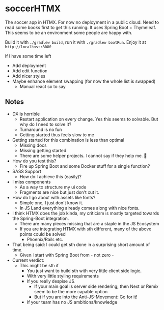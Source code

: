 # soccerHTMX

The soccer app in HTMX. For now no deployment in a public cloud. Need to read some books first to get this running.
It uses Spring Boot + Thymeleaf. This seems to be an environment some people are happy with.

Build it with `./gradlew build`, run it with `./gradlew bootRun`.
Enjoy it at `http://localhost:8080`

If I have some time left
- Add deployment
- Add edit function
- Add nicer styles
- Maybe enhance element swapping (for now the whole list is swapped)
  - Manual react so to say


## Notes

- DX is horrible
  - Restart application on every change. Yes this seems to solvable. But why do I need to solve it?
  - Turnaround is no fun
  - Getting started thus feels slow to me
- Getting started for this combination is less than optimal
  - Missing docs
  - Missing getting started
  - There are some helper projects. I cannot say if they help me. :shrug:
- How do you test this?
  - Fire up Spring Boot and some Docker stuff for a single function?
- SASS Support
  - How do I achieve this (easily)?
- I miss components
  - As a way to structure my ui code
  - Fragments are nice but just don't cut it.
- How do I go about with assets like fonts?
  - Simple one, I just don't know it.
  - In JS Land everything already comes along with nice fonts.
- I think HTMX does the job kinda, my criticism is mostly targeted towards the Spring-Boot integration.
  - There are many pieces missing that are a staple in the JS Ecosystem
  - If you are integrating HTMX with sth different, many of the above points could be solved
    - Phoenix/Rails etc.
- That being said: I could get sth done in a surprising short amount of time.
  - Given I start with Spring Boot from - not zero -
- Current verdict:
  - This might be sth if
    - You just want to build sth with very little client side logic.
    - With very little styling requirements
    - If you really despise JS. 
      - If your main goal is server side rendering, then Next or Remix seem to be the more capable option
      - But if you are into the Anti-JS-Movement: Go for it!
    - If your team has no JS ambitions/knowledge